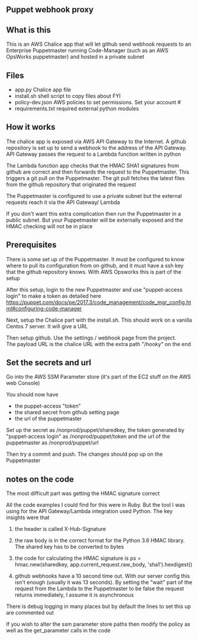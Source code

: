 ## Puppet webhook proxy

## What is this
This is an AWS Chalice app that will let github send webhook requests
to an Enterprise Puppetmaster running Code-Manager (such as an AWS
OpsWorks puppetmaster) and hosted in a private subnet


## Files

  - app.py   Chalice app file
  - install.sh  shell script to copy files about FYI
  - policy-dev.json  AWS policies to set permissions.  Set your account #
  - requirements.txt  required external python modules

## How it works

The chalice app is exposed via AWS API Gateway to the Internet.
A github repository is set up to send a webhook to the address of the 
API Gateway.   API Gateway passes the request to a Lambda function 
written in python

The Lambda function app checks that the HMAC SHA1 signatures from
github are correct and then forwards the request to the Puppetmaster.
This triggers a git pull on the Puppetmaster.  The git pull fetches
the latest files from the github repository that originated the request

The Puppetmaster is configured to use a private subnet but the external 
requests reach it via the API Gateway/ Lambda

If you don't want this extra complication then run the Puppetmaster in a public
subnet.  But your Puppetmaster will be externally exposed and the HMAC checking will not be in place

## Prerequisites

There is some set up of the Puppetmaster.  It must be configured to know where
to pull its configuration from on github, and it must have a ssh key that the
github repository knows.  With AWS Opsworks this is part of the setup

After this setup, login to the new Puppetmaster and use "puppet-access login" to make a token as detailed here https://puppet.com/docs/pe/2017.3/code_management/code_mgr_config.html#configuring-code-manager

Next, setup the Chalice part with the install.sh.  This should work on
a vanilla Centos 7 server.  It will give a URL

Then setup github.  Use the settings / webhook page from the project.  
The payload URL is the chalice URL with the extra path "/hooky" on the end

## Set the secrets and url

Go into the AWS SSM Parameter store (it's part of the EC2 stuff on the
AWS web Console)

You should now have
 - the puppet-access "token"
 - the shared secret from github setting page
 - the url of the puppetmaster

Set up the secret as /nonprod/puppet/sharedkey, the token generated by 
"puppet-access login" as /nonprod/puppet/token and the url of the puppetmaster as /nonprod/puppet/url

Then try a commit and push.  The changes should pop up on the Puppetmaster

## notes on the code

The most difficult part was getting the HMAC signature correct

All the code examples I could find for this were in Ruby.  But the tool I
was using for the API Gateway/Lambda integration used Python.  The key
insights were that

1) the header is called X-Hub-Signature

2) the raw body is in the correct format for the Python 3.6 HMAC library.  The shared key has to be converted to bytes

3) the code for calculating the HMAC signature is
        ps = hmac.new(sharedkey,
                      app.current_request.raw_body,
                      'sha1').hexdigest()

4) github webhooks have a 10 second time out.  With our server config
this isn't enough (usually it was 13 seconds).  By setting the "wait"
part of the request from the Lambda to the Puppetmaster to be false the
request returns immediately, I assume it is asynchronous

There is debug logging in many places but by default the lines to set this
up are commented out

If you wish to alter the ssm parameter store paths then modify the policy
as well as the get_parameter calls in the code

